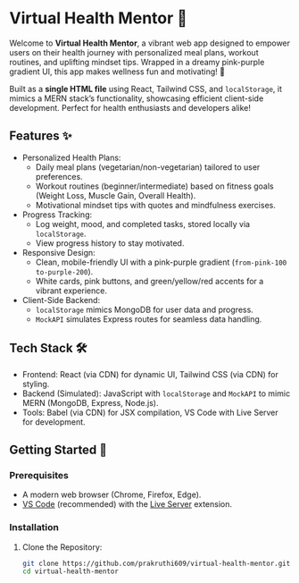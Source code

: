 # Virtual Health Mentor 🌸

Welcome to **Virtual Health Mentor**, a vibrant web app designed to empower users on their health journey with personalized meal plans, workout routines, and uplifting mindset tips. Wrapped in a dreamy pink-purple gradient UI, this app makes wellness fun and motivating! 💪

Built as a **single HTML file** using React, Tailwind CSS, and `localStorage`, it mimics a MERN stack’s functionality, showcasing efficient client-side development. Perfect for health enthusiasts and developers alike!

## Features ✨

- Personalized Health Plans:
  - Daily meal plans (vegetarian/non-vegetarian) tailored to user preferences.
  - Workout routines (beginner/intermediate) based on fitness goals (Weight Loss, Muscle Gain, Overall Health).
  - Motivational mindset tips with quotes and mindfulness exercises.
- Progress Tracking:
  - Log weight, mood, and completed tasks, stored locally via `localStorage`.
  - View progress history to stay motivated.
- Responsive Design:
  - Clean, mobile-friendly UI with a pink-purple gradient (`from-pink-100 to-purple-200`).
  - White cards, pink buttons, and green/yellow/red accents for a vibrant experience.
- Client-Side Backend:
  - `localStorage` mimics MongoDB for user data and progress.
  - `MockAPI` simulates Express routes for seamless data handling.

## Tech Stack 🛠️

- Frontend: React (via CDN) for dynamic UI, Tailwind CSS (via CDN) for styling.
- Backend (Simulated): JavaScript with `localStorage` and `MockAPI` to mimic MERN (MongoDB, Express, Node.js).
- Tools: Babel (via CDN) for JSX compilation, VS Code with Live Server for development.

## Getting Started 🚀

### Prerequisites
- A modern web browser (Chrome, Firefox, Edge).
- [VS Code](https://code.visualstudio.com/) (recommended) with the [Live Server](https://marketplace.visualstudio.com/items?itemName=ritwickdey.LiveServer) extension.

### Installation
1. Clone the Repository:
   ```bash
   git clone https://github.com/prakruthi609/virtual-health-mentor.git
   cd virtual-health-mentor
